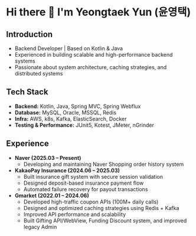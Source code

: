# Hi there 👋 I'm Yeongtaek Yun (윤영택)

## Introduction
- Backend Developer | Based on Kotlin & Java
- Experienced in building scalable and high-performance backend systems  
- Passionate about system architecture, caching strategies, and distributed systems  

## Tech Stack
- **Backend:** Kotlin, Java, Spring MVC, Spring Webflux
- **Database:** MySQL, Oracle, MSSQL, Redis
- **Infra:** AWS, k8s, Kafka, ElasticSearch, Docker
- **Testing & Performance:** JUnit5, Kotest, JMeter, nGrinder

## Experience
- **Naver (2025.03 – Present)**  
  - Developing and maintaining Naver Shopping order history system
- **KakaoPay Insurance (2024.06 – 2025.03)**  
  - Built insurance gift system with secure session validation  
  - Designed deposit-based insurance payment flow  
  - Automated failure recovery for payout transactions
- **Gmarket (2022.01 – 2024.06)**  
  - Developed high-traffic coupon APIs (100M+ daily calls)  
  - Designed and optimized caching strategies using Redis + Kafka
  - Improved API performance and scalability
  - Built Gifting API/WebView, Funding Discount system, and improved legacy Admin
